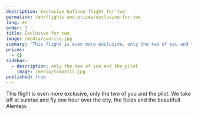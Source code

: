 ```yaml
---
description: Exclusive balloon flight for two
permalink: /en/flights-and-prices/exclusive-for-two
lang: en
order: 3
title: Exclusive for two
image: /media/sunrise.jpg
summary: 'This flight is even more exclusive, only the two of you and the pilot!'
prices:
  - {}
sidebar:
  - description: only the two of you and the pilot
    image: /media/romantic.jpg
published: true
---
```


This flight is even more exclusive, only the two of you and the pilot. We take off at sunrise and fly one hour over the city, the fields and the beautifull Alentejo.




